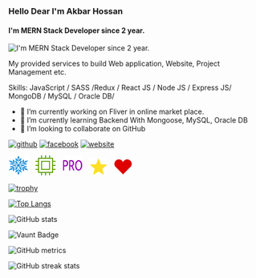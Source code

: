 ### Hello Dear I'm Akbar Hossan 
#### I'm MERN Stack Developer since 2 year.
![I'm MERN Stack Developer since 2 year.](https://github.com/MdAkbar05/myCodingFlats/blob/main/img/pxfuel.jpg)

My provided services to build Web application, Website, Project Management etc.

Skills: JavaScript / SASS /Redux / React JS / Node JS / Express JS/ MongoDB / MySQL / Oracle DB/

- 🔭 I’m currently working on Fliver in online market place. 
- 🌱 I’m currently learning Backend With Mongoose, MySQL, Oracle DB  
- 👯 I’m looking to collaborate on GitHub 


[<img src='https://cdn.jsdelivr.net/npm/simple-icons@3.0.1/icons/github.svg' alt='github' height='40'>](https://github.com/https://github.com/MdAkbar05)  [<img src='https://cdn.jsdelivr.net/npm/simple-icons@3.0.1/icons/facebook.svg' alt='facebook' height='40'>](https://www.facebook.com/https://m.facebook.com/profile.php/?id=100013338048933)  [<img src='https://cdn.jsdelivr.net/npm/simple-icons@3.0.1/icons/icloud.svg' alt='website' height='40'>](https://telepathist-samrat.netlify.app/)  

<a href='https://archiveprogram.github.com/'><img src='https://raw.githubusercontent.com/acervenky/animated-github-badges/master/assets/acbadge.gif' width='40' height='40'></a> <a href='https://docs.github.com/en/developers'><img src='https://raw.githubusercontent.com/acervenky/animated-github-badges/master/assets/devbadge.gif' width='40' height='40'></a> <a href='https://github.com/pricing'><img src='https://raw.githubusercontent.com/acervenky/animated-github-badges/master/assets/pro.gif' width='40' height='40'></a> <a href='https://stars.github.com/'><img src='https://raw.githubusercontent.com/acervenky/animated-github-badges/master/assets/starbadge.gif' width='35' height='35'></a> <a href='https://docs.github.com/en/github/supporting-the-open-source-community-with-github-sponsors'><img src='https://raw.githubusercontent.com/acervenky/animated-github-badges/master/assets/sponsorbadge.gif' width='35' height='35'></a> 

[![trophy](https://github-profile-trophy.vercel.app/?username=https://github.com/MdAkbar05)](https://github.com/ryo-ma/github-profile-trophy)

[![Top Langs](https://github-readme-stats.vercel.app/api/top-langs/?username=https://github.com/MdAkbar05)](https://github.com/anuraghazra/github-readme-stats)

![GitHub stats](https://github-readme-stats.vercel.app/api?username=https://github.com/MdAkbar05&show_icons=true)  

![Vaunt Badge](https://api.vaunt.dev/v1/github/entities/https://github.com/MdAkbar05/contributions?format=svg&private=false)  

![GitHub metrics](https://metrics.lecoq.io/https://github.com/MdAkbar05)  

![GitHub streak stats](https://streak-stats.demolab.com/?user=https://github.com/MdAkbar05)  

